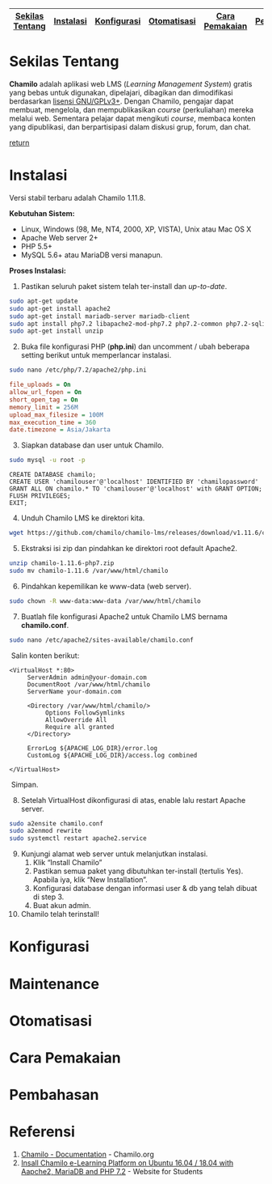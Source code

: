 [Sekilas Tentang](#sekilas-tentang) | [Instalasi](#instalasi) | [Konfigurasi](#konfigurasi) | [Otomatisasi](#otomatisasi) | [Cara Pemakaian](#cara-pemakaian) | [Pembahasan](#pembahasan) | [Referensi](#referensi)
:---:|:---:|:---:|:---:|:---:|:---:|:---:

# Sekilas Tentang

**Chamilo** adalah aplikasi web LMS (*Learning Management System*) gratis yang bebas untuk digunakan, dipelajari, dibagikan dan dimodifikasi berdasarkan [lisensi GNU/GPLv3+](https://campus.chamilo.org/documentation/license.html]). Dengan Chamilo, pengajar dapat membuat, mengelola, dan mempublikasikan *course* (perkuliahan) mereka melalui web. Sementara pelajar dapat mengikuti *course*, membaca konten yang dipublikasi, dan berpartisipasi dalam diskusi grup, forum, dan chat. 

[return](#)

# Instalasi

Versi stabil terbaru adalah Chamilo 1.11.8.

**Kebutuhan Sistem:**

- Linux, Windows (98, Me, NT4, 2000, XP, VISTA), Unix atau Mac OS X
- Apache Web server 2+
- PHP 5.5+
- MySQL 5.6+ atau MariaDB versi manapun.

**Proses Instalasi:**

1. Pastikan seluruh paket sistem telah ter-install dan *up-to-date*.

```bash
sudo apt-get update
sudo apt-get install apache2
sudo apt-get install mariadb-server mariadb-client
sudo apt install php7.2 libapache2-mod-php7.2 php7.2-common php7.2-sqlite3 php7.2-curl php7.2-intl php7.2-mbstring php7.2-xmlrpc php7.2-mysql php7.2-gd php7.2-xml php7.2-cli php7.2-ldap php7.2-apcu php7.2-zip
sudo apt-get install unzip
```

2. Buka file konfigurasi PHP (**php.ini**) dan uncomment / ubah beberapa setting berikut untuk memperlancar instalasi.

```bash
sudo nano /etc/php/7.2/apache2/php.ini
```

```ini
file_uploads = On
allow_url_fopen = On
short_open_tag = On
memory_limit = 256M
upload_max_filesize = 100M
max_execution_time = 360
date.timezone = Asia/Jakarta
```

3. Siapkan database dan user untuk Chamilo.

```bash
sudo mysql -u root -p
```

```mysql
CREATE DATABASE chamilo;
CREATE USER 'chamilouser'@'localhost' IDENTIFIED BY 'chamilopassword'
GRANT ALL ON chamilo.* TO 'chamilouser'@'localhost' with GRANT OPTION;
FLUSH PRIVILEGES;
EXIT;
```

4. Unduh Chamilo LMS ke direktori kita.

```bash
wget https://github.com/chamilo/chamilo-lms/releases/download/v1.11.6/chamilo-1.11.6-php7.zip 
```

5. Ekstraksi isi zip dan pindahkan ke direktori root default Apache2.

```bash
unzip chamilo-1.11.6-php7.zip 
sudo mv chamilo-1.11.6 /var/www/html/chamilo
```

6. Pindahkan kepemilikan ke www-data (web server).

```bash
sudo chown -R www-data:www-data /var/www/html/chamilo
```

7. Buatlah file konfigurasi Apache2 untuk Chamilo LMS bernama **chamilo.conf**.

```bash
sudo nano /etc/apache2/sites-available/chamilo.conf
```

​		Salin konten berikut:

```
<VirtualHost *:80>
     ServerAdmin admin@your-domain.com
     DocumentRoot /var/www/html/chamilo
     ServerName your-domain.com

     <Directory /var/www/html/chamilo/>
          Options FollowSymlinks
          AllowOverride All
          Require all granted
     </Directory>

     ErrorLog ${APACHE_LOG_DIR}/error.log
     CustomLog ${APACHE_LOG_DIR}/access.log combined

</VirtualHost>
```

​		Simpan.

8. Setelah VirtualHost dikonfigurasi di atas, enable lalu restart Apache server.

```bash
sudo a2ensite chamilo.conf
sudo a2enmod rewrite
sudo systemctl restart apache2.service
```

9. Kunjungi alamat web server untuk melanjutkan instalasi.
   1. Klik “Install Chamilo”
   2. Pastikan semua paket yang dibutuhkan ter-install (tertulis Yes). Apabila iya, klik “New Installation”.
   3. Konfigurasi database dengan informasi user & db yang telah dibuat di step 3.
   4. Buat akun admin.
10. Chamilo telah terinstall!

# Konfigurasi

# Maintenance

# Otomatisasi 

# Cara Pemakaian

# Pembahasan

# Referensi

1. [Chamilo - Documentation](https://campus.chamilo.org/documentation/index.html) - Chamilo.org
2. [Insall Chamilo e-Learning Platform on Ubuntu 16.04 / 18.04 with Aapche2, MariaDB and PHP 7.2](https://websiteforstudents.com/install-chamilo-e-learning-platform-on-ubuntu-16-04-18-04-with-apache2-mariadb-and-php-7-2/) - Website for Students
